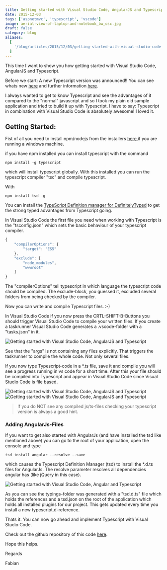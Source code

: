```yaml
---
title: Getting started with Visual Studio Code, AngularJS and Typescript
date: 2015-12-03
tags: ['aspnetmvc', 'typescript', 'vscode']
image: aerial-view-of-laptop-and-notebook_bw_osc.jpg
draft: false
category: blog
aliases:
  [
    '/blog/articles/2015/12/03/getting-started-with-visual-studio-code-angularjs-and-typescript/',
  ]
---
```


This time I want to show you how getting started with Visual Studio Code, AngularJS and Typescript.

Before we start: A new Typescript version was announced!! You can see whats new [here](https://github.com/Microsoft/TypeScript/wiki/roadmap) and further information [here](http://www.typescriptlang.org/).

I always wanted to get to know Typescript and see the advantages of it compared to the "normal" javascript and so I took my plain old sample application and tried to build it up with Typescript. I have to say: Typescript in combination with Visual Studio Code is absolutely awesome! I loved it.

## Getting Started:

Fist of all you need to install npm/nodejs from the installers [here ](https://nodejs.org/en/)if you are running a windows machine.

if you have npm installed you can install typescript with the command

`npm install -g typescript`

which will install typescript globally. With this installed you can run the typescript compiler "tsc" and compile typescript.

With

`npm install tsd -g`

You can install the [TypeScript Definition manager for DefinitelyTyped](https://github.com/DefinitelyTyped/DefinitelyTyped) to get the strong typed advantages from Typescript going.

In Visual Studio Code the first file you need when working with Typescript is the "tsconfig.json" which sets the basic behaviour of your typescript compiler.

```javascript
{
    "compilerOptions": {
        "target": "ES5"
    },
    "exclude": [
        "node_modules",
        "wwwroot"
    ]
}
```

The "compilerOptions" tell typescript in which language the typescript code should be compiled. The exclude-block, you guessed it, excluded several folders from being checked by the compiler.

Now you can write and compile Typescript files. :-)

In Visual Studio Code if you now press the CRTL-SHIFT-B-Buttons you should trigger Visual Studio Code to compile your written files. If you create a taskrunner Visual Studio Code generates a .vscode-folder with a "tasks.json" in it.

![Getting started with Visual Studio Code, AngularJS and Typescript](https://cdn.offering.solutions/img/articles/wp-content/uploads/2015/12/tyepscript01.jpg)

See that the "args" is not containing any files explicitly. That triggers the taskrunner to compile the whole code. Not only several files.

If you now type Typescript-code in a \*.ts file, save it and compile you will see a progress running in vs code for a short time. After this your file should be compiled into Typescript and appear in Visual Studio Code since Visual Studio Code is file based.

![Getting started with Visual Studio Code, AngularJS and Typescript](https://cdn.offering.solutions/img/articles/wp-content/uploads/2015/12/tyepscript02.jpg)
![Getting started with Visual Studio Code, AngularJS and Typescript](https://cdn.offering.solutions/img/articles/wp-content/uploads/2015/12/tyepscript03.jpg)

> If you do NOT see any compiled js/ts-files checking your typescript version is always a good hint.

### Adding AngularJs-Files

If you want to get also started with AngularJs (and have installed the tsd like mentioned above) you can go to the root of your application, open the console and type

`tsd install angular --resolve --save`

which causes the Typescript Definition Manager (tsd) to install the \*.d.ts files for AngularJs. The resolve parameter resolves all dependencies angular has (like jQuery in this case).

![Getting started with Visual Studio Code, Angular and Typescript](https://cdn.offering.solutions/img/articles/wp-content/uploads/2015/12/tyepscript04.jpg)

As you can see the typings-folder was generated with a "tsd.d.ts" file which holds the references and a tsd.json on the root of the application which holds all installed plugins for our project. This gets updated every time you install a new typescript.d-reference.

Thats it. You can now go ahead and implement Typescript with Visual Studio Code.

Check out the github repository of this code [here](https://github.com/FabianGosebrink/ASPNET-WebAPI-AngularJs-Typescript).

Hope this helps.

Regards

Fabian
